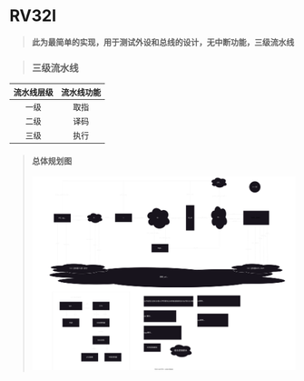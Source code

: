 # RV32I 

> **此为最简单的实现，用于测试外设和总线的设计，无中断功能，三级流水线**

> ### 三级流水线 
|流水线层级|流水线功能|
|:----:  |:----:    |
|一级     |    取指  |
|二级     |    译码  |
|三级     |    执行  |


> #### 总体规划图
> ![总体规划](./Photo/RTL_plan.svg)